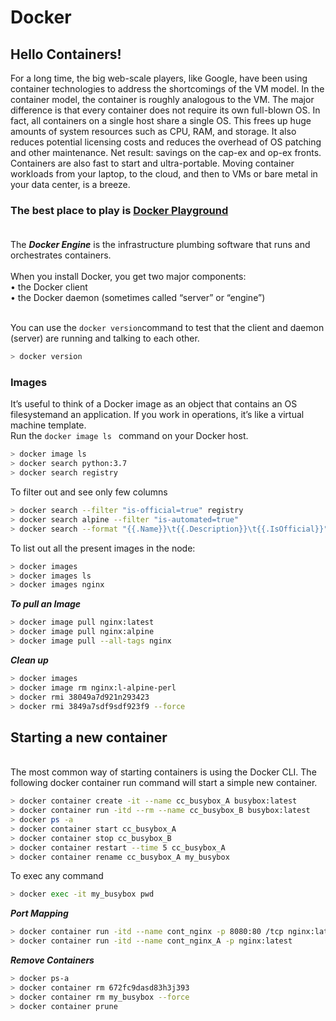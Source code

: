 # Docker

<h2 align="left">Hello Containers!</h2>
For a long time, the big web-scale players, like Google, have been using container technologies to address the shortcomings of the VM model. In the container model, the container is roughly analogous to the VM. The major difference is that every container does not require its own full-blown OS. In fact, all containers on a single host share a single OS. This frees up huge amounts of system resources such as CPU, RAM, and storage. It also reduces potential licensing costs and reduces the overhead of OS patching and other maintenance. Net result: savings on the cap-ex and op-ex fronts. Containers are also fast to start and ultra-portable. Moving container workloads from your laptop, to the cloud, and then to VMs or bare metal in your data center, is a breeze.<br>

### The best place to play is [**Docker Playground**](https://labs.play-with-docker.com/)<br><br>
The ***Docker Engine*** is the infrastructure plumbing software that runs and orchestrates containers.
<br>
<br>
When you install Docker, you get two major components:<br>
• the Docker client<br>
• the Docker daemon (sometimes called “server” or “engine”)<br><br>

You can use the ``` docker version ```command to test that the client and daemon (server) are running and talking to each other.
```bash
> docker version
```
### Images
It’s useful to think of a Docker image as an object that contains an OS filesystemand an application. If you work in operations, it’s like a virtual machine template.
<br>Run the ```docker image ls ``` command on your Docker host.
```bash
> docker image ls
> docker search python:3.7
> docker search registry
```
To filter out and see only few columns
```bash
> docker search --filter "is-official=true" registry
> docker search alpine --filter "is-automated=true"
> docker search --format "{{.Name}}\t{{.Description}}\t{{.IsOfficial}}" registry
```
To list out all the present images in the node:
```bash
> docker images
> docker images ls
> docker images nginx
```
***To pull an Image***
```bash
> docker image pull nginx:latest
> docker image pull nginx:alpine
> docker image pull --all-tags nginx
```
***Clean up***
```bash
> docker images
> docker image rm nginx:l-alpine-perl
> docker rmi 38049a7d921n293423
> docker rmi 3849a7sdf9sdf923f9 --force
```
## Starting a new container
<br>The most common way of starting containers is using the Docker CLI. The following
docker container run command will start a simple new container.
```bash
> docker container create -it --name cc_busybox_A busybox:latest
> docker container run -itd --rm --name cc_busybox_B busybox:latest
> docker ps -a
> docker container start cc_busybox_A
> docker container stop cc_busybox_B
> docker container restart --time 5 cc_busybox_A
> docker container rename cc_busybox_A my_busybox
```
To exec any command
```bash
> docker exec -it my_busybox pwd
```
***Port Mapping***
```bash
> docker container run -itd --name cont_nginx -p 8080:80 /tcp nginx:latest
> docker container run -itd --name cont_nginx_A -p nginx:latest
```
***Remove Containers***
```bash
> docker ps-a
> docker container rm 672fc9dasd83h3j393
> docker container rm my_busybox --force
> docker container prune
```



